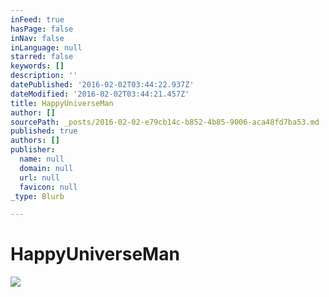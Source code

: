 ```yaml
---
inFeed: true
hasPage: false
inNav: false
inLanguage: null
starred: false
keywords: []
description: ''
datePublished: '2016-02-02T03:44:22.937Z'
dateModified: '2016-02-02T03:44:21.457Z'
title: HappyUniverseMan
author: []
sourcePath: _posts/2016-02-02-e79cb14c-b852-4b85-9006-aca48fd7ba53.md
published: true
authors: []
publisher:
  name: null
  domain: null
  url: null
  favicon: null
_type: Blurb

---
```

# HappyUniverseMan
![](https://the-grid-user-content.s3-us-west-2.amazonaws.com/3b4db783-61e5-4c0e-9692-7124fbc0e403.jpg)